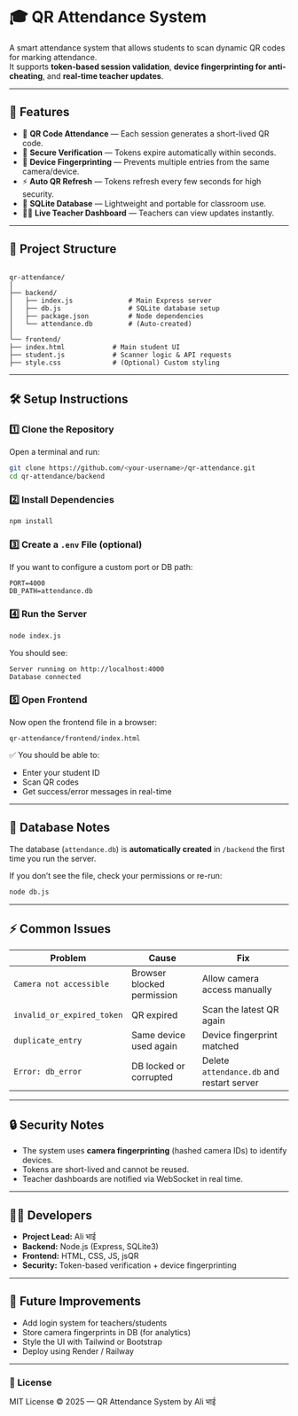 # 🎓 QR Attendance System

A smart attendance system that allows students to scan dynamic QR codes for marking attendance.  
It supports **token-based session validation**, **device fingerprinting for anti-cheating**, and **real-time teacher updates**.

---

## 🚀 Features

- 📱 **QR Code Attendance** — Each session generates a short-lived QR code.
- 🔐 **Secure Verification** — Tokens expire automatically within seconds.
- 🧠 **Device Fingerprinting** — Prevents multiple entries from the same camera/device.
- ⚡ **Auto QR Refresh** — Tokens refresh every few seconds for high security.
- 🧾 **SQLite Database** — Lightweight and portable for classroom use.
- 🧍‍♂️ **Live Teacher Dashboard** — Teachers can view updates instantly.

---

## 🧩 Project Structure

```

qr-attendance/
│
├── backend/
│   ├── index.js              # Main Express server
│   ├── db.js                 # SQLite database setup
│   ├── package.json          # Node dependencies
│   └── attendance.db         # (Auto-created)
│
└── frontend/
├── index.html            # Main student UI
├── student.js            # Scanner logic & API requests
├── style.css             # (Optional) Custom styling

````

---

## 🛠️ Setup Instructions

### 1️⃣ Clone the Repository
Open a terminal and run:
```bash
git clone https://github.com/<your-username>/qr-attendance.git
cd qr-attendance/backend
````

### 2️⃣ Install Dependencies

```bash
npm install
```

### 3️⃣ Create a `.env` File (optional)

If you want to configure a custom port or DB path:

```
PORT=4000
DB_PATH=attendance.db
```

### 4️⃣ Run the Server

```bash
node index.js
```

You should see:

```
Server running on http://localhost:4000
Database connected
```

### 5️⃣ Open Frontend

Now open the frontend file in a browser:

```
qr-attendance/frontend/index.html
```

✅ You should be able to:

* Enter your student ID
* Scan QR codes
* Get success/error messages in real-time

---

## 💾 Database Notes

The database (`attendance.db`) is **automatically created** in `/backend` the first time you run the server.

If you don’t see the file, check your permissions or re-run:

```bash
node db.js
```

---

## ⚡ Common Issues

| Problem                    | Cause                      | Fix                                       |
| -------------------------- | -------------------------- | ----------------------------------------- |
| `Camera not accessible`    | Browser blocked permission | Allow camera access manually              |
| `invalid_or_expired_token` | QR expired                 | Scan the latest QR again                  |
| `duplicate_entry`          | Same device used again     | Device fingerprint matched                |
| `Error: db_error`          | DB locked or corrupted     | Delete `attendance.db` and restart server |

---

## 🔒 Security Notes

* The system uses **camera fingerprinting** (hashed camera IDs) to identify devices.
* Tokens are short-lived and cannot be reused.
* Teacher dashboards are notified via WebSocket in real time.

---

## 🧑‍💻 Developers

* **Project Lead:** Ali भाई
* **Backend:** Node.js (Express, SQLite3)
* **Frontend:** HTML, CSS, JS, jsQR
* **Security:** Token-based verification + device fingerprinting

---

## 🌱 Future Improvements

* Add login system for teachers/students
* Store camera fingerprints in DB (for analytics)
* Style the UI with Tailwind or Bootstrap
* Deploy using Render / Railway

---

### 🧾 License

MIT License © 2025 — QR Attendance System by Ali भाई 
